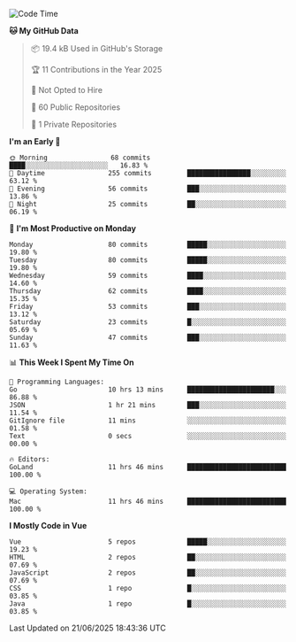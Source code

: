 <!--START_SECTION:waka-->
![Code Time](http://img.shields.io/badge/Code%20Time-1%2C452%20hrs%2055%20mins-blue)

**🐱 My GitHub Data** 

> 📦 19.4 kB Used in GitHub's Storage 
 > 
> 🏆 11 Contributions in the Year 2025
 > 
> 🚫 Not Opted to Hire
 > 
> 📜 60 Public Repositories 
 > 
> 🔑 1 Private Repositories 
 > 
**I'm an Early 🐤** 

```text
🌞 Morning                68 commits          ████░░░░░░░░░░░░░░░░░░░░░   16.83 % 
🌆 Daytime                255 commits         ████████████████░░░░░░░░░   63.12 % 
🌃 Evening                56 commits          ███░░░░░░░░░░░░░░░░░░░░░░   13.86 % 
🌙 Night                  25 commits          ██░░░░░░░░░░░░░░░░░░░░░░░   06.19 % 
```
📅 **I'm Most Productive on Monday** 

```text
Monday                   80 commits          █████░░░░░░░░░░░░░░░░░░░░   19.80 % 
Tuesday                  80 commits          █████░░░░░░░░░░░░░░░░░░░░   19.80 % 
Wednesday                59 commits          ████░░░░░░░░░░░░░░░░░░░░░   14.60 % 
Thursday                 62 commits          ████░░░░░░░░░░░░░░░░░░░░░   15.35 % 
Friday                   53 commits          ███░░░░░░░░░░░░░░░░░░░░░░   13.12 % 
Saturday                 23 commits          █░░░░░░░░░░░░░░░░░░░░░░░░   05.69 % 
Sunday                   47 commits          ███░░░░░░░░░░░░░░░░░░░░░░   11.63 % 
```


📊 **This Week I Spent My Time On** 

```text
💬 Programming Languages: 
Go                       10 hrs 13 mins      ██████████████████████░░░   86.88 % 
JSON                     1 hr 21 mins        ███░░░░░░░░░░░░░░░░░░░░░░   11.54 % 
GitIgnore file           11 mins             ░░░░░░░░░░░░░░░░░░░░░░░░░   01.58 % 
Text                     0 secs              ░░░░░░░░░░░░░░░░░░░░░░░░░   00.00 % 

🔥 Editors: 
GoLand                   11 hrs 46 mins      █████████████████████████   100.00 % 

💻 Operating System: 
Mac                      11 hrs 46 mins      █████████████████████████   100.00 % 
```

**I Mostly Code in Vue** 

```text
Vue                      5 repos             █████░░░░░░░░░░░░░░░░░░░░   19.23 % 
HTML                     2 repos             ██░░░░░░░░░░░░░░░░░░░░░░░   07.69 % 
JavaScript               2 repos             ██░░░░░░░░░░░░░░░░░░░░░░░   07.69 % 
CSS                      1 repo              █░░░░░░░░░░░░░░░░░░░░░░░░   03.85 % 
Java                     1 repo              █░░░░░░░░░░░░░░░░░░░░░░░░   03.85 % 
```




 Last Updated on 21/06/2025 18:43:36 UTC
<!--END_SECTION:waka-->
